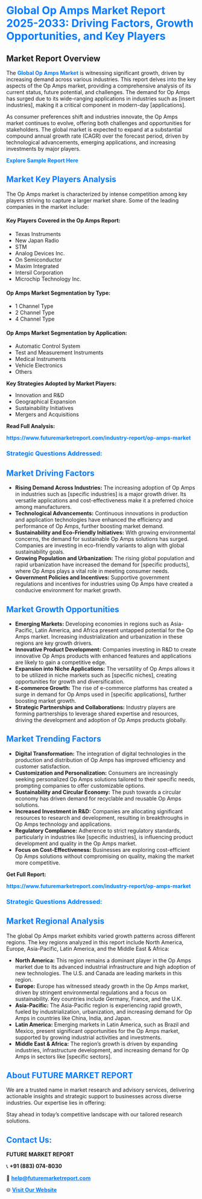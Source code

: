 <h1 style="color: #007BFF;">Global Op Amps Market Report 2025-2033: Driving Factors, Growth Opportunities, and Key Players</h1>

<section id="overview">
<h2>Market Report Overview</h2>
<p>The <a href="https://www.futuremarketreport.com/industry-report/op-amps-market" style="color: #007BFF; text-decoration: none;"><strong>Global Op Amps Market</strong></a> is witnessing significant growth, driven by increasing demand across various industries. This report delves into the key aspects of the Op Amps market, providing a comprehensive analysis of its current status, future potential, and challenges. The demand for Op Amps has surged due to its wide-ranging applications in industries such as [insert industries], making it a critical component in modern-day [applications].</p>
<p>As consumer preferences shift and industries innovate, the Op Amps market continues to evolve, offering both challenges and opportunities for stakeholders. The global market is expected to expand at a substantial compound annual growth rate (CAGR) over the forecast period, driven by technological advancements, emerging applications, and increasing investments by major players.</p>
</section>

<section id="overview">
<p><a href="https://www.futuremarketreport.com/request-sample/reportId=75112" style="color: #007BFF; text-decoration: none;"><strong>Explore Sample Report Here</strong></a></p>
</section>

<section id="key-players">
<h2 style="color: #007BFF;">Market Key Players Analysis</h2>
<p>The Op Amps market is characterized by intense competition among key players striving to capture a larger market share. Some of the leading companies in the market include:</p>
<h4>Key Players Covered in the Op Amps Report:</h4>
<ul><li>Texas Instruments</li><li>New Japan Radio</li><li>STM</li><li>Analog Devices Inc.</li><li>On Semiconductor</li><li>Maxim Integrated</li><li>Intersil Corporation</li><li>Microchip Technology Inc.</li></ul>
<h4>Op Amps Market Segmentation by Type:</h4>
<ul><li>1 Channel Type</li><li>2 Channel Type</li><li>4 Channel Type</li></ul>

<h4>Op Amps Market Segmentation by Application:</h4>
<ul><li>Automatic Control System</li><li>Test and Measurement Instruments</li><li>Medical Instruments</li><li>Vehicle Electronics</li><li>Others</li></ul>
<p><strong>Key Strategies Adopted by Market Players:</strong></p>
<ul>
<li>Innovation and R&D</li>
<li>Geographical Expansion</li>
<li>Sustainability Initiatives</li>
<li>Mergers and Acquisitions</li>
</ul>
</section>

<section>
<p><strong>Read Full Analysis: </strong></p><a href="https://www.futuremarketreport.com/industry-report/op-amps-market" style="color: #007BFF; text-decoration: none;"><strong>https://www.futuremarketreport.com/industry-report/op-amps-market</strong></a>
<h3 style="color: #007BFF;">Strategic Questions Addressed:</h3>
</section>

<section id="driving-factors">
<h2 style="color: #007BFF;">Market Driving Factors</h2>
<ul>
<li><strong>Rising Demand Across Industries:</strong> The increasing adoption of Op Amps in industries such as [specific industries] is a major growth driver. Its versatile applications and cost-effectiveness make it a preferred choice among manufacturers.</li>
<li><strong>Technological Advancements:</strong> Continuous innovations in production and application technologies have enhanced the efficiency and performance of Op Amps, further boosting market demand.</li>
<li><strong>Sustainability and Eco-Friendly Initiatives:</strong> With growing environmental concerns, the demand for sustainable Op Amps solutions has surged. Companies are investing in eco-friendly variants to align with global sustainability goals.</li>
<li><strong>Growing Population and Urbanization:</strong> The rising global population and rapid urbanization have increased the demand for [specific products], where Op Amps plays a vital role in meeting consumer needs.</li>
<li><strong>Government Policies and Incentives:</strong> Supportive government regulations and incentives for industries using Op Amps have created a conducive environment for market growth.</li>
</ul>
</section>

<section id="growth-opportunities">
<h2 style="color: #007BFF;">Market Growth Opportunities</h2>
<ul>
<li><strong>Emerging Markets:</strong> Developing economies in regions such as Asia-Pacific, Latin America, and Africa present untapped potential for the Op Amps market. Increasing industrialization and urbanization in these regions are key growth drivers.</li>
<li><strong>Innovative Product Development:</strong> Companies investing in R&D to create innovative Op Amps products with enhanced features and applications are likely to gain a competitive edge.</li>
<li><strong>Expansion into Niche Applications:</strong> The versatility of Op Amps allows it to be utilized in niche markets such as [specific niches], creating opportunities for growth and diversification.</li>
<li><strong>E-commerce Growth:</strong> The rise of e-commerce platforms has created a surge in demand for Op Amps used in [specific applications], further boosting market growth.</li>
<li><strong>Strategic Partnerships and Collaborations:</strong> Industry players are forming partnerships to leverage shared expertise and resources, driving the development and adoption of Op Amps products globally.</li>
</ul>
</section>

<section id="trending-factors">
<h2 style="color: #007BFF;">Market Trending Factors</h2>
<ul>
<li><strong>Digital Transformation:</strong> The integration of digital technologies in the production and distribution of Op Amps has improved efficiency and customer satisfaction.</li>
<li><strong>Customization and Personalization:</strong> Consumers are increasingly seeking personalized Op Amps solutions tailored to their specific needs, prompting companies to offer customizable options.</li>
<li><strong>Sustainability and Circular Economy:</strong> The push towards a circular economy has driven demand for recyclable and reusable Op Amps solutions.</li>
<li><strong>Increased Investment in R&D:</strong> Companies are allocating significant resources to research and development, resulting in breakthroughs in Op Amps technology and applications.</li>
<li><strong>Regulatory Compliance:</strong> Adherence to strict regulatory standards, particularly in industries like [specific industries], is influencing product development and quality in the Op Amps market.</li>
<li><strong>Focus on Cost-Effectiveness:</strong> Businesses are exploring cost-efficient Op Amps solutions without compromising on quality, making the market more competitive.</li>
</ul>
</section>

<section>
<p><strong>Get Full Report: </strong></p><a href="https://www.futuremarketreport.com/industry-report/op-amps-market" style="color: #007BFF; text-decoration: none;"><strong>https://www.futuremarketreport.com/industry-report/op-amps-market</strong></a>
<h3 style="color: #007BFF;">Strategic Questions Addressed:</h3>
</section>


<section id="regional-analysis">
<h2 style="color: #007BFF;">Market Regional Analysis</h2>
<p>The global Op Amps market exhibits varied growth patterns across different regions. The key regions analyzed in this report include North America, Europe, Asia-Pacific, Latin America, and the Middle East & Africa:</p>
<ul>
<li><strong>North America:</strong> This region remains a dominant player in the Op Amps market due to its advanced industrial infrastructure and high adoption of new technologies. The U.S. and Canada are leading markets in this region.</li>
<li><strong>Europe:</strong> Europe has witnessed steady growth in the Op Amps market, driven by stringent environmental regulations and a focus on sustainability. Key countries include Germany, France, and the U.K.</li>
<li><strong>Asia-Pacific:</strong> The Asia-Pacific region is experiencing rapid growth, fueled by industrialization, urbanization, and increasing demand for Op Amps in countries like China, India, and Japan.</li>
<li><strong>Latin America:</strong> Emerging markets in Latin America, such as Brazil and Mexico, present significant opportunities for the Op Amps market, supported by growing industrial activities and investments.</li>
<li><strong>Middle East & Africa:</strong> The region’s growth is driven by expanding industries, infrastructure development, and increasing demand for Op Amps in sectors like [specific sectors].</li>
</ul>
</section>

<footer>
<h2 style="color: #007BFF;">About FUTURE MARKET REPORT</h2>
<p>We are a trusted name in market research and advisory services, delivering actionable insights and strategic support to businesses across diverse industries. Our expertise lies in offering:</p>

<p>Stay ahead in today’s competitive landscape with our tailored research solutions.</p>

<h2 style="color: #007BFF;">Contact Us:</h2>
<p><strong>FUTURE MARKET REPORT</strong></p>
<p>📞 <strong>+91 (883) 074-8030</strong></p>
<p>📧 <strong><a href="mailto:help@futuremarketreport.com" style="color: #007BFF;">help@futuremarketreport.com</a></strong></p>
<p>🌐 <strong><a href="https://www.futuremarketreport.com/" style="color: #007BFF;">Visit Our Website</a></strong></p>
</footer>